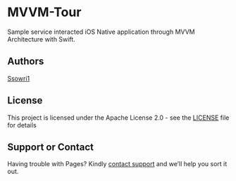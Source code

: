# MVVM-Tour

Sample service interacted iOS Native application through MVVM Architecture with Swift.

## Authors

[Ssowri1](https://github.com/ssowri1)

## License

This project is licensed under the Apache License 2.0 - see the [LICENSE](LICENSE) file for details

## Support or Contact

Having trouble with Pages? Kindly [contact support](https://github.com/contact) and we’ll help you sort it out.


